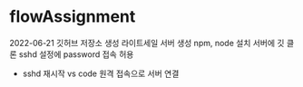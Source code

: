 # flowAssignment

2022-06-21 
깃허브 저장소 생성
라이트세일 서버 생성
npm, node 설치
서버에 깃 클론
sshd 설정에 password 접속 허용
- sshd 재시작 
vs code 원격 접속으로 서버 연결 

